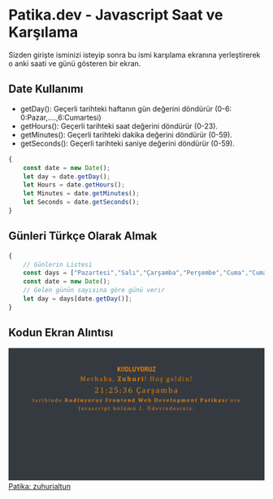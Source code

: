 # Patika.dev - Javascript Saat ve Karşılama
Sizden girişte isminizi isteyip sonra bu ismi karşılama ekranına yerleştirerek o anki saati ve günü gösteren bir ekran.

## Date Kullanımı
- getDay(): Geçerli tarihteki haftanın gün değerini döndürür (0-6: 0:Pazar,....,6:Cumartesi)
- getHours(): Geçerli tarihteki saat değerini döndürür (0-23).
- getMinutes(): Geçerli tarihteki dakika değerini döndürür (0-59).
- getSeconds(): Geçerli tarihteki saniye değerini döndürür (0-59).
```Javascript
{
    const date = new Date(); 
    let day = date.getDay();
    let Hours = date.getHours();
    let Minutes = date.getMinutes();
    let Seconds = date.getSeconds();
}
```
## Günleri Türkçe Olarak Almak
```Javascript
{
    // Günlerin Listesi
    const days = ["Pazartesi","Salı","Çarşamba","Perşembe","Cuma","Cumartesi","Pazar"];
    const date = new Date();
    // Gelen günün sayısına göre günü verir
    let day = days[date.getDay()];
}
```
## Kodun Ekran Alıntısı
![image](JavascriptSaatveKarsilama.png)
[Patika: zuhurialtun](https://app.patika.dev/zuhurialtun)